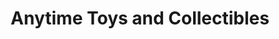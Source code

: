 ---
title: "Anytime Toys and Collectibles"
url: /belton/anytime-toys-and-collectibles/
shop: Spielzeug
---